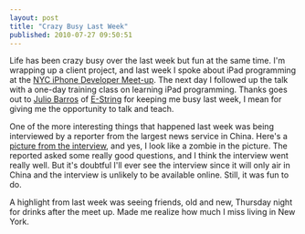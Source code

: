 ```yaml
---
layout: post
title: "Crazy Busy Last Week"
published: 2010-07-27 09:50:51
---
```

Life has been crazy busy over the last week but fun at the same time. I'm wrapping up a client project, and last week I spoke about iPad programming at the [NYC iPhone Developer Meet-up](http://www.meetup.com/newyork-iphone-developers/). The next day I followed up the talk with a one-day training class on learning iPad programming. Thanks goes out to [Julio Barros](http://twitter.com/juliobarros) of [E-String](http://www.e-string.com/) for keeping me busy last week, I mean for giving me the opportunity to talk and teach.

One of the more interesting things that happened last week was being interviewed by a reporter from the largest news service in China. Here's a [picture from the interview](http://yfrog.com/msa3yxj), and yes, I look like a zombie in the picture. The reported asked some really good questions, and I think the interview went really well. But it's doubtful I'll ever see the interview since it will only air in China and the interview is unlikely to be available online. Still, it was fun to do.

A highlight from last week was seeing friends, old and new, Thursday night for drinks after the meet up. Made me realize how much I miss living in New York.
